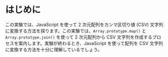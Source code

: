 # はじめに

この実験では、JavaScript を使って 2 次元配列をカンマ区切り値 (CSV) 文字列に変換する方法を探ります。この実験では、`Array.prototype.map()` と `Array.prototype.join()` を使って 2 次元配列から CSV 文字列を作成するプロセスを案内します。実験が終わるとき、JavaScript を使って配列を CSV 文字列に変換する方法を十分に理解しているでしょう。
